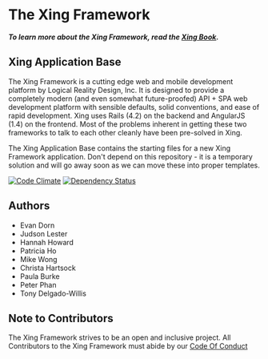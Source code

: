 The Xing Framework
===

***To learn more about the Xing Framework, read the [Xing Book](https://xingframework.gitbooks.io/the-xing-framework/content/).***

Xing Application Base
---

The Xing Framework is a cutting edge web and mobile development platform by
Logical Reality Design, Inc. It is designed to provide a completely modern
(and even somewhat future-proofed) API + SPA web development platform with
sensible defaults, solid conventions, and ease of rapid development. Xing uses
Rails (4.2) on the backend and AngularJS (1.4) on the frontend.  Most of the
problems inherent in getting these two frameworks to talk to each other cleanly
have been pre-solved in Xing.

The Xing Application Base contains the starting files for a new Xing Framework application.  Don't depend
on this repository - it is a temporary solution and will go away soon as we can move these into proper
templates.


[![Code Climate](https://codeclimate.com/github/XingFramework/xing-application-base/badges/gpa.svg)](https://codeclimate.com/github/XingFramework/xing-application-base)
[![Dependency Status](https://gemnasium.com/XingFramework/xing-application-base.svg)](https://gemnasium.com/XingFramework/xing-application-base)

Authors
-------

* Evan Dorn
* Judson Lester
* Hannah Howard
* Patricia Ho
* Mike Wong
* Christa Hartsock
* Paula Burke
* Peter Phan
* Tony Delgado-Willis

Note to Contributors
--------------------

The Xing Framework strives to be an open and inclusive project. All Contributors to the Xing Framework must abide by our [Code Of Conduct](http://github.com/XingFramework/xing-application-base/blob/master/CODE_OF_CONDUCT.md)
